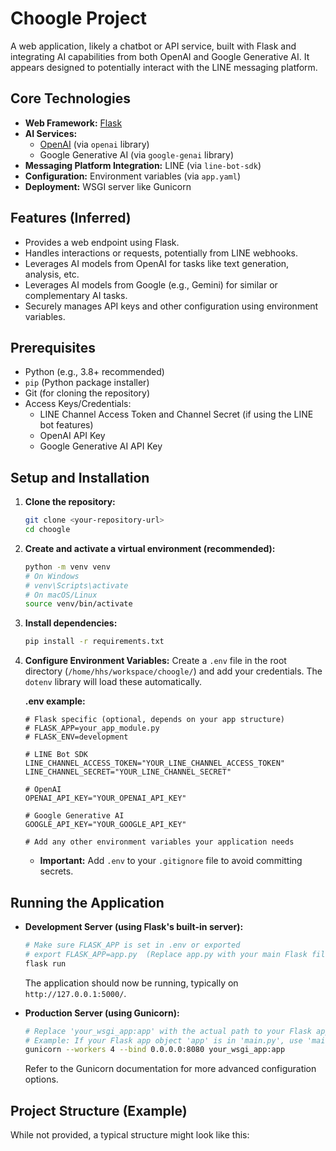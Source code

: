 # Choogle Project

A web application, likely a chatbot or API service, built with Flask and integrating AI capabilities from both OpenAI and Google Generative AI. It appears designed to potentially interact with the LINE messaging platform.

## Core Technologies

*   **Web Framework:** [Flask](https://flask.palletsprojects.com/)
*   **AI Services:**
    *   [OpenAI](https://openai.com/) (via `openai` library)
    *   Google Generative AI (via `google-genai` library)
*   **Messaging Platform Integration:** LINE (via `line-bot-sdk`)
*   **Configuration:** Environment variables (via `app.yaml`)
*   **Deployment:** WSGI server like Gunicorn

## Features (Inferred)

*   Provides a web endpoint using Flask.
*   Handles interactions or requests, potentially from LINE webhooks.
*   Leverages AI models from OpenAI for tasks like text generation, analysis, etc.
*   Leverages AI models from Google (e.g., Gemini) for similar or complementary AI tasks.
*   Securely manages API keys and other configuration using environment variables.

## Prerequisites

*   Python (e.g., 3.8+ recommended)
*   `pip` (Python package installer)
*   Git (for cloning the repository)
*   Access Keys/Credentials:
    *   LINE Channel Access Token and Channel Secret (if using the LINE bot features)
    *   OpenAI API Key
    *   Google Generative AI API Key

## Setup and Installation

1.  **Clone the repository:**
    ```bash
    git clone <your-repository-url>
    cd choogle
    ```

2.  **Create and activate a virtual environment (recommended):**
    ```bash
    python -m venv venv
    # On Windows
    # venv\Scripts\activate
    # On macOS/Linux
    source venv/bin/activate
    ```

3.  **Install dependencies:**
    ```bash
    pip install -r requirements.txt
    ```

4.  **Configure Environment Variables:**
    Create a `.env` file in the root directory (`/home/hhs/workspace/choogle/`) and add your credentials. The `dotenv` library will load these automatically.

    **.env example:**
    ```dotenv
    # Flask specific (optional, depends on your app structure)
    # FLASK_APP=your_app_module.py
    # FLASK_ENV=development

    # LINE Bot SDK
    LINE_CHANNEL_ACCESS_TOKEN="YOUR_LINE_CHANNEL_ACCESS_TOKEN"
    LINE_CHANNEL_SECRET="YOUR_LINE_CHANNEL_SECRET"

    # OpenAI
    OPENAI_API_KEY="YOUR_OPENAI_API_KEY"

    # Google Generative AI
    GOOGLE_API_KEY="YOUR_GOOGLE_API_KEY"

    # Add any other environment variables your application needs
    ```
    *   **Important:** Add `.env` to your `.gitignore` file to avoid committing secrets.

## Running the Application

*   **Development Server (using Flask's built-in server):**
    ```bash
    # Make sure FLASK_APP is set in .env or exported
    # export FLASK_APP=app.py  (Replace app.py with your main Flask file if different)
    flask run
    ```
    The application should now be running, typically on `http://127.0.0.1:5000/`.

*   **Production Server (using Gunicorn):**
    ```bash
    # Replace 'your_wsgi_app:app' with the actual path to your Flask app instance
    # Example: If your Flask app object 'app' is in 'main.py', use 'main:app'
    gunicorn --workers 4 --bind 0.0.0.0:8080 your_wsgi_app:app
    ```
    Refer to the Gunicorn documentation for more advanced configuration options.

## Project Structure (Example)

While not provided, a typical structure might look like this:


